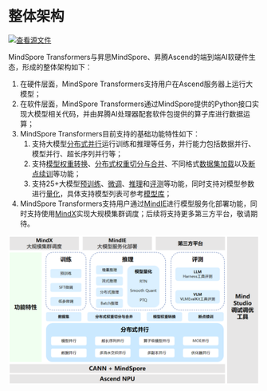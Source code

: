 # 整体架构

[![查看源文件](https://mindspore-website.obs.cn-north-4.myhuaweicloud.com/website-images/master/resource/_static/logo_source.svg)](https://gitee.com/mindspore/docs/blob/master/docs/mindformers/docs/source_zh_cn/introduction/overview.md)

MindSpore Transformers与昇思MindSpore、昇腾Ascend的端到端AI软硬件生态，形成的整体架构如下：

1. 在硬件层面，MindSpore Transformers支持用户在Ascend服务器上运行大模型；
2. 在软件层面，MindSpore Transformers通过MindSpore提供的Python接口实现大模型相关代码，并由昇腾AI处理器配套软件包提供的算子库进行数据运算；
3. MindSpore Transformers目前支持的基础功能特性如下：
   1. 支持大模型[分布式并行](https://www.mindspore.cn/mindformers/docs/zh-CN/dev/feature/parallel_training.html)运行训练和推理等任务，并行能力包括数据并行、模型并行、超长序列并行等；
   2. 支持[模型权重转换](https://www.mindspore.cn/mindformers/docs/zh-CN/dev/feature/weight_conversion.html)、[分布式权重切分与合并](https://www.mindspore.cn/mindformers/docs/zh-CN/dev/feature/transform_weight.html)、不同格式[数据集加载](https://www.mindspore.cn/mindformers/docs/zh-CN/dev/feature/dataset.html)以及[断点续训](https://www.mindspore.cn/mindformers/docs/zh-CN/dev/feature/resume_training.html)等功能；
   3. 支持25+大模型[预训练](https://www.mindspore.cn/mindformers/docs/zh-CN/dev/guide/pre_training.html)、[微调](https://www.mindspore.cn/mindformers/docs/zh-CN/dev/guide/supervised_fine_tuning.html)、[推理](https://www.mindspore.cn/mindformers/docs/zh-CN/dev/guide/inference.html)和[评测](https://www.mindspore.cn/mindformers/docs/zh-CN/dev/feature/evaluation.html)等功能，同时支持对模型参数进行[量化](https://www.mindspore.cn/mindformers/docs/zh-CN/dev/feature/quantization.html)，具体支持模型列表可参考[模型库](https://www.mindspore.cn/mindformers/docs/zh-CN/dev/introduction/models.html)；
4. MindSpore Transformers支持用户通过[MindIE](https://www.mindspore.cn/mindformers/docs/zh-CN/dev/guide/deployment.html)进行模型服务化部署功能，同时支持使用[MindX](https://www.hiascend.com/software/mindx-dl)实现大规模集群调度；后续将支持更多第三方平台，敬请期待。

![/overall_architecture](./images/overall_architecture.png)
